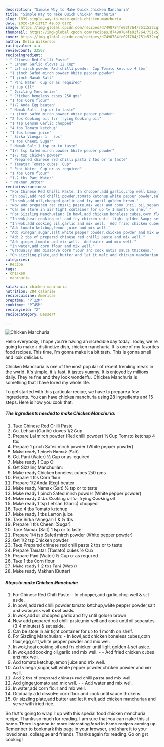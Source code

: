```yaml
---
description: "Simple Way to Make Quick Chicken Manchuria"
title: "Simple Way to Make Quick Chicken Manchuria"
slug: 1839-simple-way-to-make-quick-chicken-manchuria
date: 2020-10-11T17:49:03.027Z
image: https://img-global.cpcdn.com/recipes/d7490784fe02f764/751x532cq70/chicken-manchuria-recipe-main-photo.jpg
thumbnail: https://img-global.cpcdn.com/recipes/d7490784fe02f764/751x532cq70/chicken-manchuria-recipe-main-photo.jpg
cover: https://img-global.cpcdn.com/recipes/d7490784fe02f764/751x532cq70/chicken-manchuria-recipe-main-photo.jpg
author: Delia Wilkerson
ratingvalue: 4.4
reviewcount: 23507
recipeingredient:
- " Chinese Red Chilli Paste"
- " Lehsan Garlic cloves 12 Cup"
- " Lal mirch powder Red chilli powder  Cup Tomato ketchup 4 tbs"
- "1 pinch Safed mirch powder White pepper powder"
- "1 pinch Namak Salt"
- " Pani Water  Cup or as required"
- "1 Cup Oil"
- " Sizzling Manchurian"
- " Chicken boneless cubes 250 gms"
- "1 tbs Corn flour"
- "1/2 Anda Egg beaten"
- " Namak Salt  tsp or to taste"
- "1 pinch Safed mirch powder White pepper powder"
- "2 tbs Cooking oil for frying Cooking oil"
- "1 tsp Lehsan Garlic chopped"
- "4 tbs Tomato ketchup"
- "1 tbs Lemon juice"
- " Sirka Vinegar 1   tbs"
- "1 tbs Cheeni Sugar"
- " Namak Salt 1 tsp or to taste"
- "1/4 tsp Safed mirch powder White pepper powder"
- "1/2 tsp Chicken powder"
- " Prepared chinese red chilli pasta 2 tbs or to taste"
- " Tamatar Tomato cubes  Cup"
- " Pani Water  Cup or as required"
- "1 tbs Corn flour"
- "1-2 tbs Pani Water"
- " Makhan Butter"
recipeinstructions:
- "For Chinese Red Chilli Paste: In chopper,add garlic,chop well &amp; set aside."
- "In bowl,add red chilli powder,tomato ketchup,white pepper powder,salt and water,mix well &amp; set aside."
- "In wok,add oil,chopped garlic and fry until golden brown."
- "Now add prepared red chilli paste,mix well and cook until oil separates (3-4 minutes) &amp; set aside."
- "Can be store in air tight container for up to 1 month on shelf."
- "For Sizzling Manchurian: In bowl,add chicken boneless cubes,corn flour,egg,salt,white pepper powder and mix well."
- "In wok,heat cooking oil and fry chicken until light golden &amp; set aside."
- "In wok,add cooking oil,garlic and mix well.  Add fried chicken cubes and mix well."
- "Add tomato ketchup,lemon juice and mix well."
- "Add vinegar,sugar,salt,white pepper powder,chicken powder and mix well."
- "Add 2 tbs of prepared chinese red chilli paste and mix well."
- "Add ginger,tomato and mix well.  Add water and mix well."
- "In water,add corn flour and mix well."
- "Gradually add dissolve corn flour and cook until sauce thickens."
- "On sizzling plate,add butter and let it melt,add chicken manchurian and serve with fried rice."
categories:
- Recipe
tags:
- chicken
- manchuria

katakunci: chicken manchuria 
nutrition: 284 calories
recipecuisine: American
preptime: "PT22M"
cooktime: "PT45M"
recipeyield: "2"
recipecategory: Dessert

---
```



![Chicken Manchuria](https://img-global.cpcdn.com/recipes/d7490784fe02f764/751x532cq70/chicken-manchuria-recipe-main-photo.jpg)

Hello everybody, I hope you're having an incredible day today. Today, we're going to make a distinctive dish, chicken manchuria. It is one of my favorites food recipes. This time, I'm gonna make it a bit tasty. This is gonna smell and look delicious.



Chicken Manchuria is one of the most popular of recent trending meals in the world. It's simple, it is fast, it tastes yummy. It is enjoyed by millions daily. They're fine and they look wonderful. Chicken Manchuria is something that I have loved my whole life.


To get started with this particular recipe, we have to prepare a few ingredients. You can have chicken manchuria using 28 ingredients and 15 steps. Here is how you cook that.

<!--inarticleads1-->

##### The ingredients needed to make Chicken Manchuria:

1. Take  Chinese Red Chilli Paste:
1. Get  Lehsan (Garlic) cloves 1/2 Cup
1. Prepare  Lal mirch powder (Red chilli powder) ½ Cup Tomato ketchup 4 tbs
1. Prepare 1 pinch Safed mirch powder (White pepper powder)
1. Make ready 1 pinch Namak (Salt)
1. Get  Pani (Water) ½ Cup or as required
1. Make ready 1 Cup Oil
1. Get  Sizzling Manchurian:
1. Make ready  Chicken boneless cubes 250 gms
1. Prepare 1 tbs Corn flour
1. Prepare 1/2 Anda (Egg) beaten
1. Make ready  Namak (Salt) ½ tsp or to taste
1. Make ready 1 pinch Safed mirch powder (White pepper powder)
1. Make ready 2 tbs Cooking oil for frying Cooking oil
1. Make ready 1 tsp Lehsan (Garlic) chopped
1. Take 4 tbs Tomato ketchup
1. Make ready 1 tbs Lemon juice
1. Take  Sirka (Vinegar) 1 &amp; ½ tbs
1. Prepare 1 tbs Cheeni (Sugar)
1. Take  Namak (Salt) 1 tsp or to taste
1. Prepare 1/4 tsp Safed mirch powder (White pepper powder)
1. Get 1/2 tsp Chicken powder
1. Take  Prepared chinese red chilli pasta 2 tbs or to taste
1. Prepare  Tamatar (Tomato) cubes ½ Cup
1. Prepare  Pani (Water) ½ Cup or as required
1. Take 1 tbs Corn flour
1. Make ready 1-2 tbs Pani (Water)
1. Make ready  Makhan (Butter)




<!--inarticleads2-->

##### Steps to make Chicken Manchuria:

1. For Chinese Red Chilli Paste: - In chopper,add garlic,chop well &amp; set aside.
1. In bowl,add red chilli powder,tomato ketchup,white pepper powder,salt and water,mix well &amp; set aside.
1. In wok,add oil,chopped garlic and fry until golden brown.
1. Now add prepared red chilli paste,mix well and cook until oil separates (3-4 minutes) &amp; set aside.
1. Can be store in air tight container for up to 1 month on shelf.
1. For Sizzling Manchurian: - In bowl,add chicken boneless cubes,corn flour,egg,salt,white pepper powder and mix well.
1. In wok,heat cooking oil and fry chicken until light golden &amp; set aside.
1. In wok,add cooking oil,garlic and mix well. -  - Add fried chicken cubes and mix well.
1. Add tomato ketchup,lemon juice and mix well.
1. Add vinegar,sugar,salt,white pepper powder,chicken powder and mix well.
1. Add 2 tbs of prepared chinese red chilli paste and mix well.
1. Add ginger,tomato and mix well. -  - Add water and mix well.
1. In water,add corn flour and mix well.
1. Gradually add dissolve corn flour and cook until sauce thickens.
1. On sizzling plate,add butter and let it melt,add chicken manchurian and serve with fried rice.




So that's going to wrap it up with this special food chicken manchuria recipe. Thanks so much for reading. I am sure that you can make this at home. There is gonna be more interesting food in home recipes coming up. Remember to bookmark this page in your browser, and share it to your loved ones, colleague and friends. Thanks again for reading. Go on get cooking!
